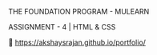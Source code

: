 THE FOUNDATION PROGRAM - MULEARN

ASSIGNMENT - 4 | HTML & CSS

🔗 https://akshaysrajan.github.io/portfolio/
